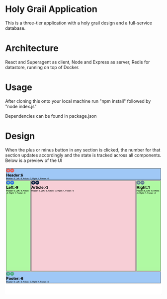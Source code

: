 # Holy Grail Application
This is a three-tier application with a holy grail design and a full-service database. 

# Architecture
React and Superagent as client,
Node and Express as server,
Redis for datastore, running on top of Docker.

# Usage
After cloning this onto your local machine run
"npm install" followed by "node index.js"

Dependencies can be found in package.json

# Design
When the plus or minus button in any section is clicked, the number for that section updates accordingly and the state is tracked across all components. Below is a preview of the UI

![Holy Grail Design](https://github.com/KaylaDefi/Holy-Grail-Application/blob/main/public/icons/holyGrailDesign.png)
